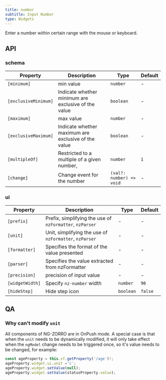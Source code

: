 ```yaml
---
title: number
subtitle: Input Number
type: Widgets
---
```


Enter a number within certain range with the mouse or keyboard.

## API

### schema

| Property | Description | Type | Default |
|----------|-------------|------|---------|
| `[minimum]` | min value | `number` | - |
| `[exclusiveMinimum]` | Indicate whether minimum are exclusive of the value | `boolean` | - |
| `[maximum]` | max value | `number` | - |
| `[exclusiveMaximum]` | Indicate whether maximum are exclusive of the value | `boolean` | - |
| `[multipleOf]` | Restricted to a multiple of a given number, | `number` | `1` |
| `[change]` | Change event for the number | `(val?: number) => void` | - |


### ui

| Property | Description | Type | Default |
|----------|-------------|------|---------|
| `[prefix]` | Prefix, simplifying the use of `nzFormatter`, `nzParser` | - | - |
| `[unit]` | Unit, simplifying the use of `nzFormatter`, `nzParser` | - | - |
| `[formatter]` | Specifies the format of the value presented | - | - |
| `[parser]` | Specifies the value extracted from nzFormatter | - | - |
| `[precision]` | precision of input value | - | - |
| `[widgetWidth]` | Specify `nz-number` width | `number` | `90` |
| `[hideStep]` | Hide step icon | `boolean` | `false` |

## QA

### Why can't modify `unit`

All components of NG-ZORRO are in OnPush mode. A special case is that when the `unit` needs to be dynamically modified, it will only take effect when the `ngModel` change needs to be triggered once, so it's value needs to be changed, for example:

```ts
const ageProperty = this.sf.getProperty('/age')!;
ageProperty.widget.ui.unit ='c';
ageProperty.widget.setValue(null);
ageProperty.widget.setValue(statusProperty.value);
```
